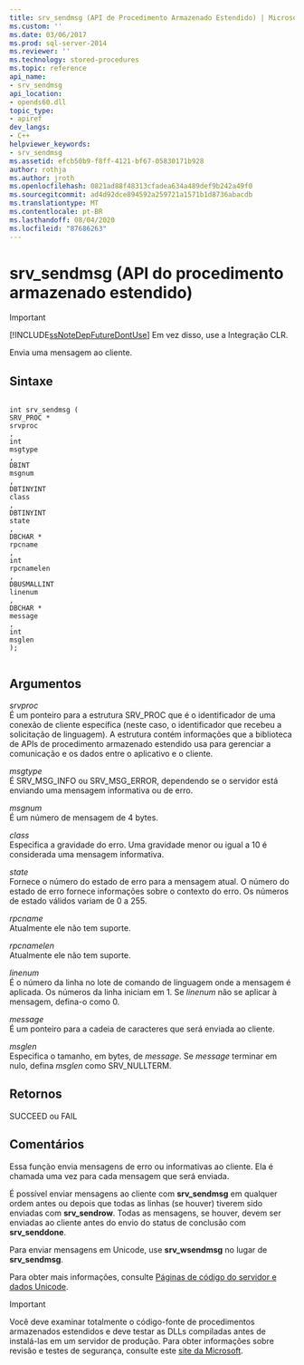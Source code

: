 ```yaml
---
title: srv_sendmsg (API de Procedimento Armazenado Estendido) | Microsoft Docs
ms.custom: ''
ms.date: 03/06/2017
ms.prod: sql-server-2014
ms.reviewer: ''
ms.technology: stored-procedures
ms.topic: reference
api_name:
- srv_sendmsg
api_location:
- opends60.dll
topic_type:
- apiref
dev_langs:
- C++
helpviewer_keywords:
- srv_sendmsg
ms.assetid: efcb50b9-f8ff-4121-bf67-05830171b928
author: rothja
ms.author: jroth
ms.openlocfilehash: 0821ad88f48313cfadea634a489def9b242a49f0
ms.sourcegitcommit: ad4d92dce894592a259721a1571b1d8736abacdb
ms.translationtype: MT
ms.contentlocale: pt-BR
ms.lasthandoff: 08/04/2020
ms.locfileid: "87686263"
---
```

# <a name="srv_sendmsg-extended-stored-procedure-api"></a>srv_sendmsg (API do procedimento armazenado estendido)
    
> [!IMPORTANT]  
>  [!INCLUDE[ssNoteDepFutureDontUse](../../includes/ssnotedepfuturedontuse-md.md)] Em vez disso, use a Integração CLR.  
  
 Envia uma mensagem ao cliente.  
  
## <a name="syntax"></a>Sintaxe  
  
```  
  
int srv_sendmsg (  
SRV_PROC *  
srvproc  
,  
int  
msgtype  
,  
DBINT  
msgnum  
,  
DBTINYINT  
class  
,   
DBTINYINT  
state  
,  
DBCHAR *  
rpcname  
,  
int   
rpcnamelen  
,  
DBUSMALLINT  
linenum  
,  
DBCHAR *  
message  
,  
int  
msglen   
);  
  
```  
  
## <a name="arguments"></a>Argumentos  
 *srvproc*  
 É um ponteiro para a estrutura SRV_PROC que é o identificador de uma conexão de cliente específica (neste caso, o identificador que recebeu a solicitação de linguagem). A estrutura contém informações que a biblioteca de APIs de procedimento armazenado estendido usa para gerenciar a comunicação e os dados entre o aplicativo e o cliente.  
  
 *msgtype*  
 É SRV_MSG_INFO ou SRV_MSG_ERROR, dependendo se o servidor está enviando uma mensagem informativa ou de erro.  
  
 *msgnum*  
 É um número de mensagem de 4 bytes.  
  
 *class*  
 Especifica a gravidade do erro. Uma gravidade menor ou igual a 10 é considerada uma mensagem informativa.  
  
 *state*  
 Fornece o número do estado de erro para a mensagem atual. O número do estado de erro fornece informações sobre o contexto do erro. Os números de estado válidos variam de 0 a 255.  
  
 *rpcname*  
 Atualmente ele não tem suporte.  
  
 *rpcnamelen*  
 Atualmente ele não tem suporte.  
  
 *linenum*  
 É o número da linha no lote de comando de linguagem onde a mensagem é aplicada. Os números da linha iniciam em 1. Se *linenum* não se aplicar à mensagem, defina-o como 0.  
  
 *message*  
 É um ponteiro para a cadeia de caracteres que será enviada ao cliente.  
  
 *msglen*  
 Especifica o tamanho, em bytes, de *message*. Se *message* terminar em nulo, defina *msglen* como SRV_NULLTERM.  
  
## <a name="returns"></a>Retornos  
 SUCCEED ou FAIL  
  
## <a name="remarks"></a>Comentários  
 Essa função envia mensagens de erro ou informativas ao cliente. Ela é chamada uma vez para cada mensagem que será enviada.  
  
 É possível enviar mensagens ao cliente com **srv_sendmsg** em qualquer ordem antes ou depois que todas as linhas (se houver) tiverem sido enviadas com **srv_sendrow**. Todas as mensagens, se houver, devem ser enviadas ao cliente antes do envio do status de conclusão com **srv_senddone**.  
  
 Para enviar mensagens em Unicode, use **srv_wsendmsg** no lugar de **srv_sendmsg**.  
  
 Para obter mais informações, consulte [Páginas de código do servidor e dados Unicode](../extended-stored-procedures-programming/unicode-data-and-server-code-pages.md).  
  
> [!IMPORTANT]  
>  Você deve examinar totalmente o código-fonte de procedimentos armazenados estendidos e deve testar as DLLs compiladas antes de instalá-las em um servidor de produção. Para obter informações sobre revisão e testes de segurança, consulte este [site da Microsoft](https://go.microsoft.com/fwlink/?LinkID=54761&amp;clcid=0x409https://msdn.microsoft.com/security/).  
  
  
